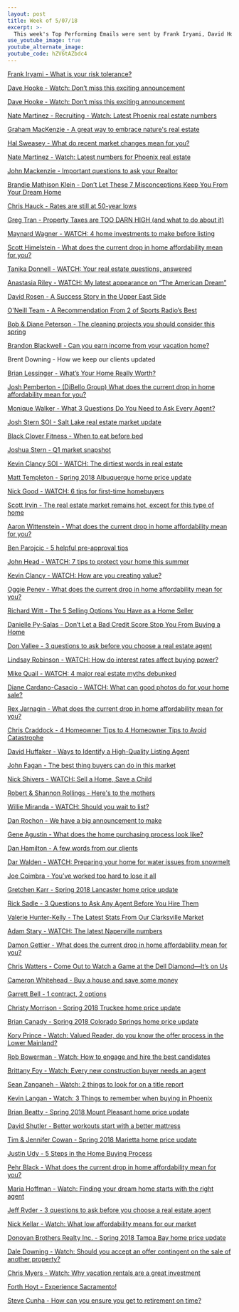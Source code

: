 ```yaml
---
layout: post
title: Week of 5/07/18
excerpt: >-
  This week's Top Performing Emails were sent by Frank Iryami, David Hooke, Nate Martinez (Recruiting) and Graham MacKenzie
use_youtube_image: true
youtube_alternate_image:
youtube_code: hZV6tAZbdc4
---
```

<a href="https://t.e2ma.net/webview/jtios/dab40d827768c30073a0aaaafb19766f" target="_blank">Frank Iryami - What is your risk tolerance?</a>

<a href="https://t.e2ma.net/webview/qyh5p/3158f297c654be37020a787feb35483e" target="_blank">Dave Hooke - Watch: Don’t miss this exciting announcement</a>

<a href="https://t.e2ma.net/webview/6m36p/c5ef2d39927b6a981f106ac692612f69" target="_blank">Dave Hooke - Watch: Don’t miss this exciting announcement</a>

<a href="https://t.e2ma.net/webview/cnanqi/ed544d6ea62c0fc85366b4223f595a61" target="_blank">Nate Martinez - Recruiting - Watch: Latest Phoenix real estate numbers</a>

<a href="https://t.e2ma.net/webview/y9nunb/cdbbcde42f26f65a9e421ade66f80c84" target="_blank">Graham MacKenzie - A great way to embrace nature's real estate</a>

<a href="https://t.e2ma.net/webview/b1ijw/e6780e04d4f882ca64cf96fb99193dc4" target="_blank">Hal Sweasey - 	What do recent market changes mean for you?</a>

<a href="http://asknatemartinez.com/a-quick-look-at-the-latest-market-numbers.html" target="_blank">Nate Martinez - Watch: Latest numbers for Phoenix real estate

<a href="https://t.e2ma.net/webview/4d8jq/0a29ccd2300b8c3053826501f6223ca5" target="_blank">John Mackenzie - Important questions to ask your Realtor</a>

<a href="https://t.e2ma.net/webview/9zmr5/688bdb41046d910881180781da265c1f" target="_blank">Brandie Mathison Klein - 	Don’t Let These 7 Misconceptions Keep You From Your Dream Home</a>

<a href="https://t.e2ma.net/webview/itrjm/cfc1c13a7365e1beb5327dd73eee7c38" target="_blank">Chris Hauck - Rates are still at 50-year lows</a>

<a href="https://t.e2ma.net/webview/shaaud/6207bd521d4994b25e99acaa51fe1086" target="_blank">Greg Tran - Property Taxes are TOO DARN HIGH (and what to do about it)</a>

<a href="https://t.e2ma.net/webview/42w6zb/79500767487af184a29bcdc6f2d91228" target="_blank">Maynard Wagner - WATCH: 4 home investments to make before listing</a>

<a href="https://t.e2ma.net/webview/yt6dt/5984f56ef78b5a7e33dababb4e71f6f2" target="_blank">Scott Himelstein - What does the current drop in home affordability mean for you?</a>

<a href="https://t.e2ma.net/webview/rfs4ob/060716bb354429f07fe8f7c79e6fcb78" target="_blank">Tanika Donnell - WATCH: Your real estate questions, answered</a>

<a href="https://t.e2ma.net/webview/fy39y/922b105ff022e143913e74fba64853a6" target="_blank">Anastasia Riley - WATCH: My latest appearance on “The American Dream”</a>

<a href="https://t.e2ma.net/webview/g2f2vj/433cf8aa7acc2ec783f2d4fdf72f0902" target="_blank">David Rosen - A Success Story in the Upper East Side</a>

<a href="https://t.e2ma.net/webview/eu95eb/1fc501edb740734793e7c75bfbac3ff6" target="_blank">O'Neill Team - A Recommendation From 2 of Sports Radio’s Best</a>

<a href="https://t.e2ma.net/webview/qk0mxc/9e6b0ba2cb1a20261136c14fa492055e" target="_blank">Bob & Diane Peterson - The cleaning projects you should consider this spring</a>

<a href="https://t.e2ma.net/webview/g5o9x/588389e18ad88e8ef928f8acafab7f2f" target="_blank">Brandon Blackwell - Can you earn income from your vacation home?</a>

Brent Downing - How we keep our clients updated

<a href="https://t.e2ma.net/webview/dnd1x/a58d9301323834586d6d8f3ab3090657" target="_blank">	Brian Lessinger - What’s Your Home Really Worth?</a>

<a href="https://t.e2ma.net/webview/kjhocb/2da8bdaeee6418b81e4de1170c1eef33" target="_blank">	Josh Pemberton - (DiBello Group)	What does the current drop in home affordability mean for you?</a>

<a href="https://t.e2ma.net/webview/z7awjb/87de024505567cb07c21ae9aa7cc23aa" target="_blank">	Monique Walker - What 3 Questions Do You Need to Ask Every Agent?</a>

<a href="https://t.e2ma.net/webview/ofjam/b8326489377048a28dd795080068e85a" target="_blank">	Josh Stern SOI - Salt Lake real estate market update</a>

<a href="https://t.e2ma.net/webview/4m1utbb/bfc5fac4e1ed9b15369a67b689c762ae" target="_blank">	Black Clover Fitness - When to eat before bed</a>

<a href="https://t.e2ma.net/webview/0g09l/5da5c09a7d28584cd82f474f58acf747" target="_blank">	Joshua Stern  - Q1 market snapshot</a>

<a href="https://t.e2ma.net/webview/ncybn/2af3e23e2a64a91979123838c3964159" target="_blank">	Kevin Clancy SOI - WATCH: The dirtiest words in real estate</a>

<a href="https://t.e2ma.net/webview/t8w5n/b9e6389955809c8aa29538f081b594db" target="_blank">	Matt Templeton - Spring 2018 Albuquerque home price update</a>

<a href="https://t.e2ma.net/webview/zwx8r/05f75ba54f91452df56f86d8c1d0d137" target="_blank">	Nick Good - WATCH: 6 tips for first-time homebuyers</a>

<a href="https://t.e2ma.net/webview/glmam/fb0c680ecd995b98ecb54c30aff07b5c" target="_blank">	Scott Irvin  - The real estate market remains hot, except for this type of home</a>

<a href="https://t.e2ma.net/webview/rdu2x/6d51546c19d8b04b0e4f1b33d63ded57" target="_blank">	Aaron Wittenstein - What does the current drop in home affordability mean for you?</a>

<a href="https://t.e2ma.net/webview/5fsgwb/0c2f7cb00da886655daeae56ad3732b1" target="_blank">	Ben Parojcic - 5 helpful pre-approval tips</a>

<a href="https://t.e2ma.net/webview/ey1ixc/be16745a462758a8d19cafd1f910b35a" target="_blank">	John Head - WATCH: 7 tips to protect your home this summer</a>

<a href="https://t.e2ma.net/webview/7jxbn/32c78b8f30e303226e3ce7f71a37b464" target="_blank">	Kevin Clancy - WATCH: How are you creating value?</a>

<a href="https://t.e2ma.net/webview/uhws4d/d8e2c97f5d374a5972fbd0914a4461a1" target="_blank">	Oggie Penev - What does the current drop in home affordability mean for you?</a>

<a href="https://t.e2ma.net/webview/hjqpp/8ad769ab2bf990926fa008e1257db6fa" target="_blank">	Richard Witt - The 5 Selling Options You Have as a Home Seller</a>

<a href="https://t.e2ma.net/webview/x56zx/f51d1673055fc3438d77e56c5a303fd3" target="_blank">	Danielle Py-Salas  - Don’t Let a Bad Credit Score Stop You From Buying a Home</a>

<a href="https://t.e2ma.net/webview/3osj7b/d26de38d31fe7e9029d3fedf49710a38" target="_blank">	Don Vallee - 3 questions to ask before you choose a real estate agent</a>

<a href="https://t.e2ma.net/webview/sldv1/7ae1e49d60e6218c2d13d54e2066954b" target="_blank">	Lindsay Robinson - WATCH: How do interest rates affect buying power?</a>

<a href="https://t.e2ma.net/webview/42nncb/6407c9810d459be973341c51db011f7f" target="_blank">	Mike Quail - WATCH: 4 major real estate myths debunked</a>

<a href="https://t.e2ma.net/webview/u9xkbb/e1ba2ecc34c328d17419c692d62629f3" target="_blank">	Diane Cardano-Casacio - WATCH: What can good photos do for your home sale?</a>

<a href="https://t.e2ma.net/webview/riw3r/7d0c5365ed77339c025cf776030c2119" target="_blank">	Rex Jarnagin - What does the current drop in home affordability mean for you?</a>

<a href="https://t.e2ma.net/webview/9kwdp/80dc222a40e87ab5e7ef46d27fed2a4b" target="_blank">	Chris Craddock  - 4 Homeowner Tips to 4 Homeowner Tips to Avoid Catastrophe</a>

<a href="https://t.e2ma.net/webview/ft23jb/af4f46ba99a6a4a729f8c19b036562dc" target="_blank">	David Huffaker - Ways to Identify a High-Quality Listing Agent</a>

<a href="https://t.e2ma.net/webview/6guzuc/5f45610029ddb1c2ae1c0e2290c07f3b" target="_blank">	John Fagan - The best thing buyers can do in this market</a>

<a href="https://t.e2ma.net/webview/ev0zkb/00b94bcc6f72493e9d0122594cc8ef55" target="_blank">	Nick Shivers - WATCH: Sell a Home, Save a Child</a>

<a href="https://t.e2ma.net/webview/c4d3w/16a767fc4019ec35021dbe556faf6923" target="_blank">	Robert & Shannon Rollings  - Here's to the mothers</a>

<a href="https://t.e2ma.net/webview/n5f0ze/4935afc1c5c80d6198ac005f841dfd81" target="_blank">Willie Miranda - WATCH: Should you wait to list?</a>

<a href="https://t.e2ma.net/webview/omhcn/57162829e3f8b7e5dbdfa27fbca457c7" target="_blank">Dan Rochon - We have a big announcement to make</a>

<a href="https://t.e2ma.net/webview/nu1cn/5a70a3c872d37e0558ed91b52b6d7f0d" target="_blank">Gene Agustin - What does the home purchasing process look like?</a>

<a href="https://t.e2ma.net/webview/2x9erb/09c5e922288139beaae455c6fa6bea15" target="_blank">Dan Hamilton  - A few words from our clients</a>

<a href="https://t.e2ma.net/webview/rfafr/ef440f29ae7f2d120621ab14e8a47c53" target="_blank">Dar Walden - WATCH: Preparing your home for water issues from snowmelt</a>

<a href="https://t.e2ma.net/webview/p9pyp/a214bc51f478aeda2bdd9cb47ba203ab" target="_blank">Joe Coimbra - You’ve worked too hard to lose it all</a>

<a href="https://t.e2ma.net/webview/iq54m/b115746084e9b490ba6804b1b46d9eae" target="_blank">Gretchen Karr - Spring 2018 Lancaster home price update</a>

<a href="https://t.e2ma.net/webview/nllpu/69eae53ae3e9f18efe2c2218d4d5cf55" target="_blank">Rick Sadle - 3 Questions to Ask Any Agent Before You Hire Them</a>

<a href="https://t.e2ma.net/webview/19ztee/53f007d9423bd9fa53c41e72b2930457" target="_blank">Valerie Hunter-Kelly - The Latest Stats From Our Clarksville Market</a>

<a href="https://t.e2ma.net/webview/jtov8/9c46fe3cecbb2d50d4fa31155d83043d" target="_blank">Adam Stary - WATCH: The latest Naperville numbers</a>

<a href="https://t.e2ma.net/webview/f5kbm/b65a3743333f8cc3a95fba19068c99e1" target="_blank">Damon Gettier - What does the current drop in home affordability mean for you?</a>

<a href="https://t.e2ma.net/webview/lb3bac/42f6db17cb550a296f889f29306c2a36" target="_blank">Chris Watters - Come Out to Watch a Game at the Dell Diamond—It’s on Us</a>

<a href="https://t.e2ma.net/webview/vzdlz/26d83daa912045f4ba73f9b3cbeabaf6" target="_blank">Cameron Whitehead - Buy a house and save some money</a>

<a href="https://t.e2ma.net/webview/qit4rb/51c6f60118a45e723ac369df6fb82a99" target="_blank">Garrett Bell - 1 contract, 2 options</a>

<a href="https://t.e2ma.net/webview/ak2zq/6f98af5426247b25bda6889c06d2d7e2" target="_blank">Christy Morrison - Spring 2018 Truckee home price update</a>

<a href="https://t.e2ma.net/webview/y366vb/73378ef3ccb7a58a885ee88d67002457" target="_blank">Brian Canady - Spring 2018 Colorado Springs home price update</a>

<a href="https://t.e2ma.net/webview/zfh1sb/4c10a2c652bde6d09d4924cc1085450d" target="_blank">Kory Prince - Watch: Valued Reader, do you know the offer process in the Lower Mainland?</a>

<a href="https://t.e2ma.net/webview/1srvn/e7a5b853c1169f869802cdc367752022" target="_blank">Rob Bowerman - Watch: How to engage and hire the best candidates</a>

<a href="https://t.e2ma.net/webview/g3tl5/73e93618b0f867202819ee18aa78d9e3" target="_blank">Brittany Foy - Watch: Every new construction buyer needs an agent</a>

<a href="https://t.e2ma.net/webview/bbx92/727f23fb84d32a0ca95ba7e44d723c26" target="_blank">Sean Zanganeh - Watch: 2 things to look for on a title report</a>

<a href="https://t.e2ma.net/webview/zh5zj/1ee3fd555645a5c36226744f3ed4448a" target="_blank">Kevin Langan - Watch: 3 Things to remember when buying in Phoenix</a>

<a href="https://t.e2ma.net/webview/aeza6/87fe840988094daae8d76ab79aaea2ac" target="_blank">Brian Beatty - Spring 2018 Mount Pleasant home price update</a>

<a href="https://t.e2ma.net/webview/al46w/138f7496ad97cc0837a20c8d00c413fe" target="_blank">David Shutler - Better workouts start with a better mattress</a>

<a href="https://t.e2ma.net/webview/b8fzv/1c0029ddfd65d0c16c8e2b01e2cf2494" target="_blank">Tim & Jennifer Cowan - Spring 2018 Marietta home price update</a>

<a href="https://t.e2ma.net/webview/u34v1/18d7893f4e1aebd8f602a3362a202a00" target="_blank">Justin Udy - 5 Steps in the Home Buying Process</a>

<a href="https://t.e2ma.net/webview/ik8xw/6eafb1fda1d54387dfd14fba0b208b72" target="_blank">Pehr Black - What does the current drop in home affordability mean for you?</a>

<a href="https://t.e2ma.net/webview/o5rwl/a732dc280f30e207fb146c137cb380e8" target="_blank">Maria Hoffman - Watch: Finding your dream home starts with the right agent</a>

<a href="https://t.e2ma.net/webview/vqc6p/681251dc88a369c9cb52d26abf80dc44" target="_blank">Jeff Ryder - 3 questions to ask before you choose a real estate agent</a>

<a href="https://t.e2ma.net/webview/03wh6f/2c6cf238a3a2b64b5cd8d359a2b186c7" target="_blank">Nick Kellar - Watch: What low affordability means for our market</a>

<a href="https://t.e2ma.net/webview/2nrhu/11f4080f70b4f6a4fd2194f3fe2235c8" target="_blank">Donovan Brothers Realty Inc. - Spring 2018 Tampa Bay home price update</a>

<a href="https://t.e2ma.net/webview/en4g6/a96c432a0058faffc7fa232b51beda48" target="_blank">Dale Downing - Watch: Should you accept an offer contingent on the sale of another property?</a>

<a href="https://t.e2ma.net/webview/abvxn/6d15e97f1e3822366c84c9b25a28f686" target="_blank">Chris Myers - Watch: Why vacation rentals are a great investment</a>

<a href="https://t.e2ma.net/webview/xpceu/437350a7a28bee05eda115c266c2a7b5" target="_blank">Forth Hoyt - Experience Sacramento!</a>

<a href="https://t.e2ma.net/webview/asr2s/caed6ef29b2c30797354fb696a79269a" target="_blank">Steve Cunha - How can you ensure you get to retirement on time?</a>
